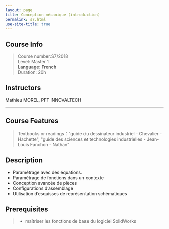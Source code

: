 ```yaml
---
layout: page
title: Conception mécanique (introduction)
permalink: s7.html
use-site-title: true
---
```


## Course Info

> Course number:S7/2018<br/>
Level: Master 1<br/>
**Language: French**<br/>
Duration: 20h

## Instructors

Mathieu MOREL, PFT INNOVALTECH

---

## Course Features

> Textbooks or readings："guide du dessinateur industriel - Chevalier - Hachette", "guide des sciences et technologies industrielles - Jean-Louis Fanchon - Nathan"

## Description

- Paramétrage avec des équations.
- Paramétrage de fonctions dans un contexte
- Conception avancée de pièces
- Configurations d’assemblage 
- Utilisation d’esquisses de représentation schématiques

## Prerequisites

>- maîtriser les fonctions de base du logiciel SolidWorks
